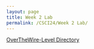 ```yaml
---
layout: page
title: Week 2 Lab
permalink: /CSCI24/Week 2 Lab/
---
```

[OverTheWire-Level Directory](https://zacvr.github.io/CSCI24/)
<br/><br/>
